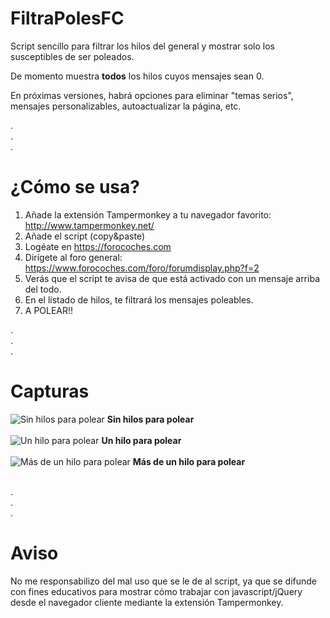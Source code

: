 # FiltraPolesFC

Script sencillo para filtrar los hilos del general y mostrar solo los susceptibles de ser poleados.

De momento muestra <b>todos</b> los hilos cuyos mensajes sean 0.

En próximas versiones, habrá opciones para eliminar "temas serios", mensajes personalizables, autoactualizar la página, etc.

.<br>
.<br>
.<br>

# ¿Cómo se usa?

1) Añade la extensión Tampermonkey a tu navegador favorito: http://www.tampermonkey.net/
2) Añade el script (copy&paste)
3) Logéate en https://forocoches.com
4) Dirígete al foro general: https://www.forocoches.com/foro/forumdisplay.php?f=2
5) Verás que el script te avisa de que está activado con un mensaje arriba del todo.
6) En el listado de hilos, te filtrará los mensajes poleables.
7) A POLEAR!!

.<br>
.<br>
.<br>

# Capturas

<img src="https://iili.io/dfm0Bt.jpg" alt="Sin hilos para polear"/>
<b>Sin hilos para polear</b>
<br><br>

<img src="https://iili.io/dfmcQI.jpg" alt="Un hilo para polear"/>
<b>Un hilo para polear</b>
<br><br>

<img src="https://iili.io/dfmahN.jpg" alt="Más de un hilo para polear"/>
<b>Más de un hilo para polear</b>
<br><br>

.<br>
.<br>
.<br>

# Aviso

No me responsabilizo del mal uso que se le de al script, ya que se difunde con fines educativos para mostrar cómo trabajar con javascript/jQuery desde el navegador cliente mediante la extensión Tampermonkey.

